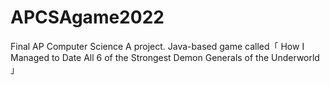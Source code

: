 # APCSAgame2022
Final AP Computer Science A project. Java-based game called「 How I Managed to Date All 6 of the Strongest Demon Generals of the Underworld 」
